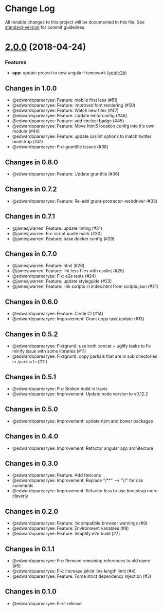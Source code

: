 # Change Log

All notable changes to this project will be documented in this file. See [standard-version](https://github.com/conventional-changelog/standard-version) for commit guidelines.

<a name="2.0.0"></a>

# [2.0.0](https://github.com/thisissoon/angular-starter/compare/v1.0.0...v2.0.0) (2018-04-24)

### Features

* **app:** update project to new angular framework ([eebfc2b](https://github.com/thisissoon/angular-starter/commit/eebfc2b))

## Changes in 1.0.0

* @edwardoparearyee: Feature: mobile first less (#51)
* @edwardoparearyee: Feature: Improved font rendering (#50)
* @edwardoparearyee: Feature: Watch new files (#47)
* @edwardoparearyee: Feature: Update editorconfig (#46)
* @edwardoparearyee: Feature: add circleci badge (#45)
* @edwardoparearyee: Feature: Move html5 location config into it's own module (#44)
* @edwardoparearyee: Feature: update csslint options to match twitter bootstrap (#41)
* @edwardoparearyee: Fix: gruntfile issues (#38)

## Changes in 0.8.0

* @edwardoparearyee: Feature: Update gruntfile (#36)

## Changes in 0.7.2

* @edwardoparearyee: Feature: Re-add grunt-protractor-webdriver (#33)

## Changes in 0.7.1

* @jamesjwarren: Feature: update linting (#31)
* @jamesjwarren: Fix: script quote mark (#30)
* @jamesjwarren: Feature: base docker config (#29)

## Changes in 0.7.0

* @jamesjwarren: Feature: html (#26)
* @jamesjwarren: Feature: lint less files with csslint (#25)
* @edwardoparearyee: Fix: e2e tests (#24)
* @jamesjwarren: Feature: update styleguide (#23)
* @jamesjwarren: Feature: link scripts in index.html from scripts.json (#21)

## Changes in 0.6.0

* @edwardoparearyee: Feature: Circle CI (#14)
* @edwardoparearyee: Improvement: Grunt copy task update (#13)

## Changes in 0.5.2

* @edwardoparearyee: Fix(grunt): use both concat + uglify tasks to fix minify issue with some libraries (#11)
* @edwardoparearyee: Fix(grunt): copy partials that are in sub directories in `/partials` (#11)

## Changes in 0.5.1

* @edwardoparearyee: Fix: Broken build in travis
* @edwardoparearyee: Improvement: Update node version to v0.12.2

## Changes in 0.5.0

* @edwardoparearyee: Improvement: update npm and bower packages

## Changes in 0.4.0

* @edwardoparearyee: Improvement: Refactor angular app architecture

## Changes in 0.3.0

* @edwardoparearyee: Feature: Add favicons
* @edwardoparearyee: Improvement: Replace "/\*\*" --> "//" for css comments
* @edwardoparearyee: Improvement: Refactor less to use bootstrap more cleverly

## Changes in 0.2.0

* @edwardoparearyee: Feature: Incompatible browser warnings (#9)
* @edwardoparearyee: Feature: Environment variables (#8)
* @edwardoparearyee: Feature: Simplify e2e build (#7)

## Changes in 0.1.1

* @edwardoparearyee: Fix: Remove remaining references to old name (#5)
* @edwardoparearyee: Fix: Increase jshint line length limit (#4)
* @edwardoparearyee: Feature: Force strict dependency injection (#3)

## Changes in 0.1.0

* @edwardoparearyee: First release

